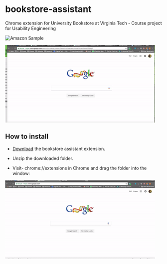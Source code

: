 # bookstore-assistant
Chrome extension for University Bookstore at Virginia Tech - Course project for Usability Engineering

![Amazon Sample](bookstore-assistant-search-amazon.gif)

![Google Sample](google-search-sweatshirt-example.gif)

## How to install

- [Download](https://github.com/adbharadwaj/bookstore-assistant/archive/master.zip) the bookstore assistant extension.

- Unzip the downloaded folder.

- Visit-  chrome://extensions in Chrome and drag the folder into the window:

![Install Steps](bookstore-assistant-install-steps.gif)
